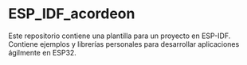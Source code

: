 # ESP_IDF_acordeon
Este repositorio contiene una plantilla para un proyecto en ESP-IDF. Contiene ejemplos y librerías personales para desarrollar aplicaciones ágilmente en ESP32.
